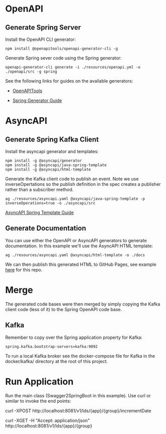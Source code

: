
# OpenAPI

## Generate Spring Server

Install the OpenAPI CLI generator:

```
npm install @openapitools/openapi-generator-cli -g
```

Generate Spring sever code using the Spring generator:
```
openapi-generator-cli generate -i ./resources/openapi.yml -o ./openapi/src -g spring
```

See the following links for guides on the available generators:

* [OpenAPITools](https://github.com/OpenAPITools/openapi-generator)

* [Spring Generator Guide](https://github.com/OpenAPITools/openapi-generator/blob/master/docs/generators/spring.md)

# AsyncAPI

## Generate Spring Kafka Client

Install the asyncapi generator and templates:

```
npm install -g @asyncapi/generator
npm install -g @asyncapi/java-spring-template 
npm install -g @asyncapi/html-template
```

Generate the Kafka client code to publish an event.
Note we use inverseOpertations so the publish definition in the spec creates a publisher rather than a subscriber method.

```
ag ./resources/asyncapi.yaml @asyncapi/java-spring-template -p inverseOperations=true -o ./asyncapi/src
```

[AsyncAPI Spring Template Guide](https://github.com/asyncapi/java-spring-template)

## Generate Documentation

You can use either the OpenAPI or AsyncAPI generators to generate documentation.
In this example we'll use the AsyncAPI HTML template:

```
ag ./resources/asyncapi.yaml @asyncapi/html-template -o ./docs
```
We can then publish this generated HTML to GitHub Pages, see example [here](https://github.devops.worldpay.local/pages/farrows520/logicaldate-service-gen/) for this repo. 

# Merge

The generated code bases were then merged by simply copying the Kafka client code (less of it) to the Spring OpenAPI code base.

## Kafka
Remember to copy over the Spring application property for Kafka:
```
spring.kafka.bootstrap-servers=kafka:9092
```

To run a local Kafka broker see the docker-compose file for Kafka in the docker/kafka/ directory at the root of this project.

# Run Application

Run the main class (Swagger2SpringBoot in this example).
Use curl or similar to invoke the end points:

curl -XPOST http://localhost:8081/v1/lds/{app}/{group}/incrementDate

curl -XGET -H "Accept: application/json" http://localhost:8081/v1/lds/{app}/{group}


